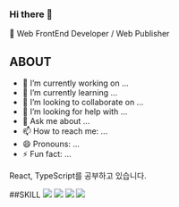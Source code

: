 ### Hi there 👋

🌱 Web FrontEnd Developer / Web Publisher 

## ABOUT

- 🔭 I’m currently working on ...
- 🌱 I’m currently learning ...
- 👯 I’m looking to collaborate on ...
- 🤔 I’m looking for help with ...
- 💬 Ask me about ...
- 📫 How to reach me: ...
- 😄 Pronouns: ...
- ⚡ Fun fact: ...

React, TypeScript를 공부하고 있습니다.

##SKILL
<img src="https://img.shields.io/badge/html5-E34F26?style=flat-square&logo=html5&logoColor=FFF">
<img src="https://img.shields.io/badge/css3-1572B6?style=flat-square&logo=css3&logoColor=fff">
<img src="https://img.shields.io/badge/javascript-191A1B?style=flat-square&logo=javascript&logoColor=F7DF1E">
<img src="https://img.shields.io/badge/React-191A1B?style=flat-square&logo=react&logoColor=61DAFB">


